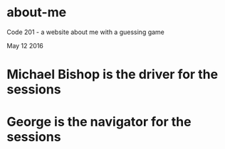 # about-me
Code 201 - a website about me with a guessing game

May 12 2016
# Michael Bishop is the driver for the sessions
# George is the navigator for the sessions
